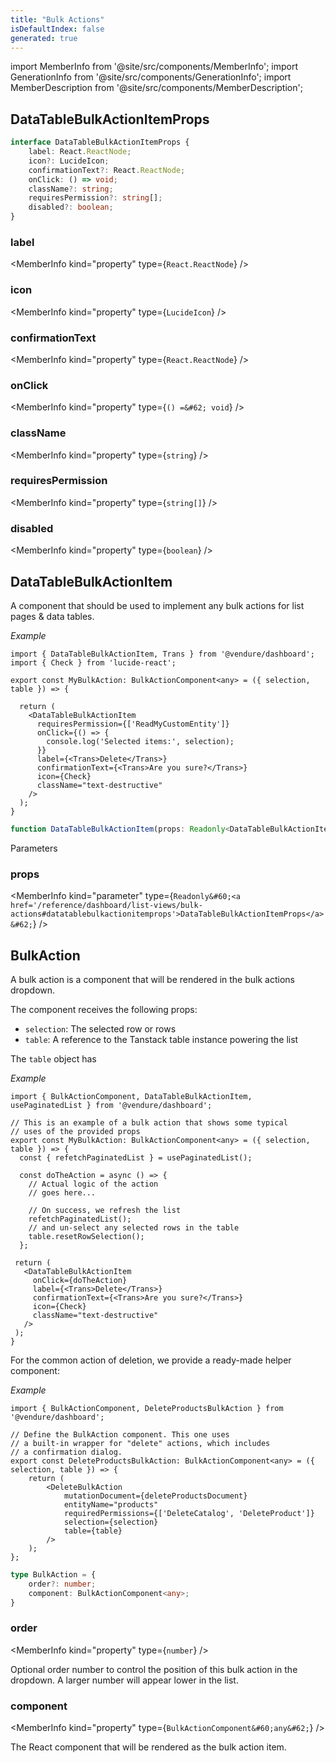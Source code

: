 ```yaml
---
title: "Bulk Actions"
isDefaultIndex: false
generated: true
---
```

<!-- This file was generated from the Vendure source. Do not modify. Instead, re-run the "docs:build" script -->
import MemberInfo from '@site/src/components/MemberInfo';
import GenerationInfo from '@site/src/components/GenerationInfo';
import MemberDescription from '@site/src/components/MemberDescription';


## DataTableBulkActionItemProps

<GenerationInfo sourceFile="packages/dashboard/src/lib/components/data-table/data-table-bulk-action-item.tsx" sourceLine="26" packageName="@vendure/dashboard" since="3.4.0" />



```ts title="Signature"
interface DataTableBulkActionItemProps {
    label: React.ReactNode;
    icon?: LucideIcon;
    confirmationText?: React.ReactNode;
    onClick: () => void;
    className?: string;
    requiresPermission?: string[];
    disabled?: boolean;
}
```

<div className="members-wrapper">

### label

<MemberInfo kind="property" type={`React.ReactNode`}   />


### icon

<MemberInfo kind="property" type={`LucideIcon`}   />


### confirmationText

<MemberInfo kind="property" type={`React.ReactNode`}   />


### onClick

<MemberInfo kind="property" type={`() =&#62; void`}   />


### className

<MemberInfo kind="property" type={`string`}   />


### requiresPermission

<MemberInfo kind="property" type={`string[]`}   />


### disabled

<MemberInfo kind="property" type={`boolean`}   />




</div>


## DataTableBulkActionItem

<GenerationInfo sourceFile="packages/dashboard/src/lib/components/data-table/data-table-bulk-action-item.tsx" sourceLine="66" packageName="@vendure/dashboard" since="3.4.0" />

A component that should be used to implement any bulk actions for list pages & data tables.

*Example*

```tsx
import { DataTableBulkActionItem, Trans } from '@vendure/dashboard';
import { Check } from 'lucide-react';

export const MyBulkAction: BulkActionComponent<any> = ({ selection, table }) => {

  return (
    <DataTableBulkActionItem
      requiresPermission={['ReadMyCustomEntity']}
      onClick={() => {
        console.log('Selected items:', selection);
      }}
      label={<Trans>Delete</Trans>}
      confirmationText={<Trans>Are you sure?</Trans>}
      icon={Check}
      className="text-destructive"
    />
  );
}
```

```ts title="Signature"
function DataTableBulkActionItem(props: Readonly<DataTableBulkActionItemProps>): void
```
Parameters

### props

<MemberInfo kind="parameter" type={`Readonly&#60;<a href='/reference/dashboard/list-views/bulk-actions#datatablebulkactionitemprops'>DataTableBulkActionItemProps</a>&#62;`} />



## BulkAction

<GenerationInfo sourceFile="packages/dashboard/src/lib/framework/extension-api/types/data-table.ts" sourceLine="104" packageName="@vendure/dashboard" since="3.4.0" />

A bulk action is a component that will be rendered in the bulk actions dropdown.

The component receives the following props:

- `selection`: The selected row or rows
- `table`: A reference to the Tanstack table instance powering the list

The `table` object has

*Example*

```tsx
import { BulkActionComponent, DataTableBulkActionItem, usePaginatedList } from '@vendure/dashboard';

// This is an example of a bulk action that shows some typical
// uses of the provided props
export const MyBulkAction: BulkActionComponent<any> = ({ selection, table }) => {
  const { refetchPaginatedList } = usePaginatedList();

  const doTheAction = async () => {
    // Actual logic of the action
    // goes here...

    // On success, we refresh the list
    refetchPaginatedList();
    // and un-select any selected rows in the table
    table.resetRowSelection();
  };

 return (
   <DataTableBulkActionItem
     onClick={doTheAction}
     label={<Trans>Delete</Trans>}
     confirmationText={<Trans>Are you sure?</Trans>}
     icon={Check}
     className="text-destructive"
   />
 );
}
```

For the common action of deletion, we provide a ready-made helper component:

*Example*

```tsx
import { BulkActionComponent, DeleteProductsBulkAction } from '@vendure/dashboard';

// Define the BulkAction component. This one uses
// a built-in wrapper for "delete" actions, which includes
// a confirmation dialog.
export const DeleteProductsBulkAction: BulkActionComponent<any> = ({ selection, table }) => {
    return (
        <DeleteBulkAction
            mutationDocument={deleteProductsDocument}
            entityName="products"
            requiredPermissions={['DeleteCatalog', 'DeleteProduct']}
            selection={selection}
            table={table}
        />
    );
};
```

```ts title="Signature"
type BulkAction = {
    order?: number;
    component: BulkActionComponent<any>;
}
```

<div className="members-wrapper">

### order

<MemberInfo kind="property" type={`number`}   />

Optional order number to control the position of this bulk action in the dropdown.
A larger number will appear lower in the list.
### component

<MemberInfo kind="property" type={`BulkActionComponent&#60;any&#62;`}   />

The React component that will be rendered as the bulk action item.


</div>
